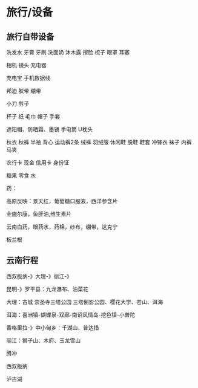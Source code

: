 # 旅行/设备

## 旅行自带设备

洗发水 牙膏 牙刷 洗面奶 沐木露 擦脸 梳子 眼罩 耳塞

相机 镜头 充电器

充电宝 手机数据线

邦迪 胶带 绷带

小刀 剪子

杯子 纸 毛巾 帽子 手套

遮阳帽、防晒霜、墨镜 手电筒 U枕头

秋衣 秋裤 半袖 背心 运动裤2条 绒裤 羽绒服 休闲鞋 脱鞋 鞋套 冲锋衣 袜子 内裤 马夹

农行卡 现金 信用卡 身份证

糖果 零食 水

药：

高原反映：景天红，葡萄糖口服液，西洋参含片

金施尔康，鱼肝油,维生素片

云南白药，眼药水，药棉，纱布，绷带，达克宁

板兰根

## 云南行程

西双版纳\-》大理\-》丽江\-》

昆明\-》罗平县：九龙瀑布、油菜花

大理：古城 崇圣寺三塔公园 三塔倒影公园、樱花大学、苍山、洱海

洱海：喜洲镇\-蝴蝶泉\-双廊\-南诏风情岛\-挖色镇\-小普陀

香格里拉\-》中小甸乡：千湖山、普达措

丽江：狮子山、木府、玉龙雪山

腾冲

西双版纳

泸古湖
